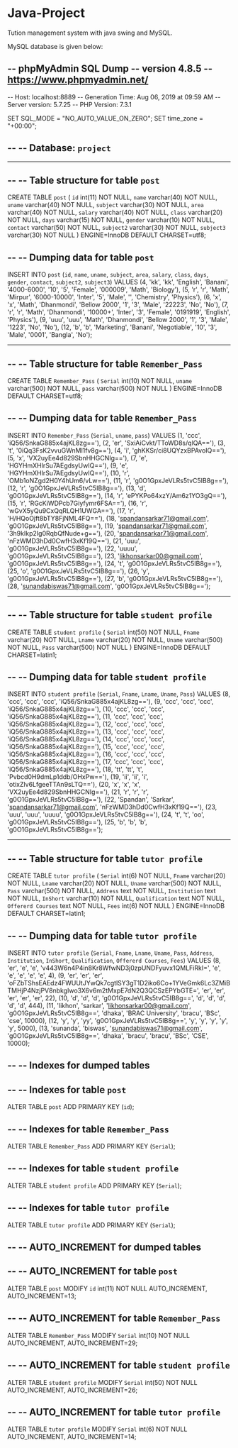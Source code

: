 # Java-Project
Tution management system with java swing and MySQL.


MySQL database is given below:


-- phpMyAdmin SQL Dump
-- version 4.8.5
-- https://www.phpmyadmin.net/
--
-- Host: localhost:8889
-- Generation Time: Aug 06, 2019 at 09:59 AM
-- Server version: 5.7.25
-- PHP Version: 7.3.1

SET SQL_MODE = "NO_AUTO_VALUE_ON_ZERO";
SET time_zone = "+00:00";

--
-- Database: `project`
--

-- --------------------------------------------------------

--
-- Table structure for table `post`
--

CREATE TABLE `post` (
  `id` int(11) NOT NULL,
  `name` varchar(40) NOT NULL,
  `uname` varchar(40) NOT NULL,
  `subject` varchar(30) NOT NULL,
  `area` varchar(40) NOT NULL,
  `salary` varchar(40) NOT NULL,
  `class` varchar(20) NOT NULL,
  `days` varchar(15) NOT NULL,
  `gender` varchar(10) NOT NULL,
  `contact` varchar(50) NOT NULL,
  `subject2` varchar(30) NOT NULL,
  `subject3` varchar(30) NOT NULL
) ENGINE=InnoDB DEFAULT CHARSET=utf8;

--
-- Dumping data for table `post`
--

INSERT INTO `post` (`id`, `name`, `uname`, `subject`, `area`, `salary`, `class`, `days`, `gender`, `contact`, `subject2`, `subject3`) VALUES
(4, 'kk', 'kk', 'English', 'Banani', '4000-6000', '10', '5', 'Female', '000009', 'Math', 'Biology'),
(5, 'r', 'r', 'Math', 'Mirpur', '6000-10000', 'Inter', '5', 'Male', '', 'Chemistry', 'Physics'),
(6, 'x', 'x', 'Math', 'Dhanmondi', 'Bellow 2000', '1', '3', 'Male', '22223', 'No', 'No'),
(7, 'r', 'r', 'Math', 'Dhanmondi', '10000+', 'Inter', '3', 'Female', '0191919', 'English', 'Physics'),
(9, 'uuu', 'uuu', 'Math', 'Dhanmondi', 'Bellow 2000', '1', '3', 'Male', '1223', 'No', 'No'),
(12, 'b', 'b', 'Marketing', 'Banani', 'Negotiable', '10', '3', 'Male', '0001', 'Bangla', 'No');

-- --------------------------------------------------------

--
-- Table structure for table `Remember_Pass`
--

CREATE TABLE `Remember_Pass` (
  `Serial` int(10) NOT NULL,
  `uname` varchar(500) NOT NULL,
  `pass` varchar(500) NOT NULL
) ENGINE=InnoDB DEFAULT CHARSET=utf8;

--
-- Dumping data for table `Remember_Pass`
--

INSERT INTO `Remember_Pass` (`Serial`, `uname`, `pass`) VALUES
(1, 'ccc', 'iQ56/SnkaG885x4ajKL8zg=='),
(2, 'er', 'SxiAiCvkt/TToWD8s/qlQA=='),
(3, 't', '0iQq3FsK2vvuGWnMl1fv8g=='),
(4, 'i', 'ghKKSr/ci8UQYzxBPAvoIQ=='),
(5, 'x', 'VX2uyEe4d829SbnHHGCNIg=='),
(7, 'e', 'HGYHmXHIrSu7AEgdsyUwIQ=='),
(9, 'e', 'HGYHmXHIrSu7AEgdsyUwIQ=='),
(10, 'r', 'OMb1oNZgd2H0Y4hUm6/vLw=='),
(11, 'r', 'g0O1GpxJeVLRs5tvC5IB8g=='),
(12, 'r', 'g0O1GpxJeVLRs5tvC5IB8g=='),
(13, 'd', 'g0O1GpxJeVLRs5tvC5IB8g=='),
(14, 'r', 'ePYKPo64xzY/Am6z1YO3gQ=='),
(15, 'r', 'RGcKiWDPcb7Giyfymr6FSA=='),
(16, 'r', 'wGvX5yQu9CxQqRLQH1UWGA=='),
(17, 'r', 'H/HQoOjft8bTY8FjNML4FQ=='),
(18, 'spandansarkar71@gmail.com', 'g0O1GpxJeVLRs5tvC5IB8g=='),
(19, 'spandansarkar71@gmail.com', '3h9kIkp2Ig0RqbQfNude+g=='),
(20, 'spandansarkar71@gmail.com', 'nFzWMD3hDd0CwfH3xKf19Q=='),
(21, 'uuu', 'g0O1GpxJeVLRs5tvC5IB8g=='),
(22, 'uuuu', 'g0O1GpxJeVLRs5tvC5IB8g=='),
(23, 'likhonsarkar00@gmail.com', 'g0O1GpxJeVLRs5tvC5IB8g=='),
(24, 't', 'g0O1GpxJeVLRs5tvC5IB8g=='),
(25, 'o', 'g0O1GpxJeVLRs5tvC5IB8g=='),
(26, 'y', 'g0O1GpxJeVLRs5tvC5IB8g=='),
(27, 'b', 'g0O1GpxJeVLRs5tvC5IB8g=='),
(28, 'sunandabiswas71@gmail.com', 'g0O1GpxJeVLRs5tvC5IB8g==');

-- --------------------------------------------------------

--
-- Table structure for table `student profile`
--

CREATE TABLE `student profile` (
  `Serial` int(50) NOT NULL,
  `Fname` varchar(20) NOT NULL,
  `Lname` varchar(20) NOT NULL,
  `Uname` varchar(500) NOT NULL,
  `Pass` varchar(500) NOT NULL
) ENGINE=InnoDB DEFAULT CHARSET=latin1;

--
-- Dumping data for table `student profile`
--

INSERT INTO `student profile` (`Serial`, `Fname`, `Lname`, `Uname`, `Pass`) VALUES
(8, 'ccc', 'ccc', 'ccc', 'iQ56/SnkaG885x4ajKL8zg=='),
(9, 'ccc', 'ccc', 'ccc', 'iQ56/SnkaG885x4ajKL8zg=='),
(10, 'ccc', 'ccc', 'ccc', 'iQ56/SnkaG885x4ajKL8zg=='),
(11, 'ccc', 'ccc', 'ccc', 'iQ56/SnkaG885x4ajKL8zg=='),
(12, 'ccc', 'ccc', 'ccc', 'iQ56/SnkaG885x4ajKL8zg=='),
(13, 'ccc', 'ccc', 'ccc', 'iQ56/SnkaG885x4ajKL8zg=='),
(14, 'ccc', 'ccc', 'ccc', 'iQ56/SnkaG885x4ajKL8zg=='),
(15, 'ccc', 'ccc', 'ccc', 'iQ56/SnkaG885x4ajKL8zg=='),
(16, 'ccc', 'ccc', 'ccc', 'iQ56/SnkaG885x4ajKL8zg=='),
(17, 'ccc', 'ccc', 'ccc', 'iQ56/SnkaG885x4ajKL8zg=='),
(18, 'tt', 'tt', 't', 'Pvbcd0H9dmLp1ddb/OHxPw=='),
(19, 'ii', 'ii', 'i', 'otixZlv6LfgeeTTAn9sLTQ=='),
(20, 'x', 'x', 'x', 'VX2uyEe4d829SbnHHGCNIg=='),
(21, 'r', 'r', 'r', 'g0O1GpxJeVLRs5tvC5IB8g=='),
(22, 'Spandan', 'Sarkar', 'spandansarkar71@gmail.com', 'nFzWMD3hDd0CwfH3xKf19Q=='),
(23, 'uuu', 'uuu', 'uuuu', 'g0O1GpxJeVLRs5tvC5IB8g=='),
(24, 't', 't', 'oo', 'g0O1GpxJeVLRs5tvC5IB8g=='),
(25, 'b', 'b', 'b', 'g0O1GpxJeVLRs5tvC5IB8g==');

-- --------------------------------------------------------

--
-- Table structure for table `tutor profile`
--

CREATE TABLE `tutor profile` (
  `Serial` int(6) NOT NULL,
  `Fname` varchar(20) NOT NULL,
  `Lname` varchar(20) NOT NULL,
  `Uname` varchar(500) NOT NULL,
  `Pass` varchar(500) NOT NULL,
  `Address` text NOT NULL,
  `Institution` text NOT NULL,
  `InShort` varchar(10) NOT NULL,
  `Qualification` text NOT NULL,
  `Offererd Courses` text NOT NULL,
  `Fees` int(6) NOT NULL
) ENGINE=InnoDB DEFAULT CHARSET=latin1;

--
-- Dumping data for table `tutor profile`
--

INSERT INTO `tutor profile` (`Serial`, `Fname`, `Lname`, `Uname`, `Pass`, `Address`, `Institution`, `InShort`, `Qualification`, `Offererd Courses`, `Fees`) VALUES
(8, 'er', 'e', 'e', 'v443W6n4P4in8Kr8WfwND3j0zpUNDFyuvx1QMLFiRkI=', 'e', 'e', 'e', 'e', 'e', 4),
(9, 'er', 'er', 'er', 'oFZbTShsEAEdz4FWUUtJYwQk7cgtlSY3gT1D2iko6Co+1YVeGmk6Lc3ZMiBTMHjP4NzjPV8nbkgIwo3X6v6m2tMxpE7dN2Q3QCSzEPYbGTE=', 'er', 'er', 'er', 'er', 'er', 22),
(10, 'd', 'd', 'd', 'g0O1GpxJeVLRs5tvC5IB8g==', 'd', 'd', 'd', 'd', 'd', 444),
(11, 'likhon', 'sarkar', 'likhonsarkar00@gmail.com', 'g0O1GpxJeVLRs5tvC5IB8g==', 'dhaka', 'BRAC University', 'bracu', 'BSc', 'cse', 10000),
(12, 'y', 'y', 'yy', 'g0O1GpxJeVLRs5tvC5IB8g==', 'y', 'y', 'y', 'y', 'y', 5000),
(13, 'sunanda', 'biswas', 'sunandabiswas71@gmail.com', 'g0O1GpxJeVLRs5tvC5IB8g==', 'dhaka', 'bracu', 'bracu', 'BSc', 'CSE', 10000);

--
-- Indexes for dumped tables
--

--
-- Indexes for table `post`
--
ALTER TABLE `post`
  ADD PRIMARY KEY (`id`);

--
-- Indexes for table `Remember_Pass`
--
ALTER TABLE `Remember_Pass`
  ADD PRIMARY KEY (`Serial`);

--
-- Indexes for table `student profile`
--
ALTER TABLE `student profile`
  ADD PRIMARY KEY (`Serial`);

--
-- Indexes for table `tutor profile`
--
ALTER TABLE `tutor profile`
  ADD PRIMARY KEY (`Serial`);

--
-- AUTO_INCREMENT for dumped tables
--

--
-- AUTO_INCREMENT for table `post`
--
ALTER TABLE `post`
  MODIFY `id` int(11) NOT NULL AUTO_INCREMENT, AUTO_INCREMENT=13;

--
-- AUTO_INCREMENT for table `Remember_Pass`
--
ALTER TABLE `Remember_Pass`
  MODIFY `Serial` int(10) NOT NULL AUTO_INCREMENT, AUTO_INCREMENT=29;

--
-- AUTO_INCREMENT for table `student profile`
--
ALTER TABLE `student profile`
  MODIFY `Serial` int(50) NOT NULL AUTO_INCREMENT, AUTO_INCREMENT=26;

--
-- AUTO_INCREMENT for table `tutor profile`
--
ALTER TABLE `tutor profile`
  MODIFY `Serial` int(6) NOT NULL AUTO_INCREMENT, AUTO_INCREMENT=14;

